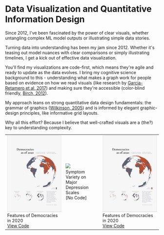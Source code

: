 # Data Visualization and Quantitative Information Design

Since 2012, I've been fascinated by the power of clear visuals, whether untangling complex ML model outputs or illustrating simple data stories.

Turning data into understanding has been my jam since 2012. Whether it's teasing out model nuances with clear comparisons or simply illustrating timelines, I get a kick out of effective data visualization.


You'll find my visualizations are code-first, which means they're agile and ready to update as the data evolves. I bring my cognitive science background to this - understanding what makes a graph work for people based on evidence on how we read visuals (like research by [Garcia-Retamero et al, 2017](https://oxfordre.com/communication/display/10.1093/acrefore/9780190228613.001.0001/acrefore-9780190228613-e-302)) and making sure they're accessible (color-blind friendly, [Birch, 2012](https://pubmed.ncbi.nlm.nih.gov/22472762/)).

My approach leans on strong quantitative data design fundamentals: the grammar of graphics ([Wilkinson, 2005](https://link.springer.com/book/10.1007/0-387-28695-0)) and is informed by elegant graphic-design principles, like informative grid layouts.

Why all this effort? Because I believe that well-crafted visuals are a (the?) key to understanding complexity.


|    |    |    |
| -- | -- | -- |
| <img src="code/democracies-as-of-2020.png"> <br> Features of Democracies in 2020 <br> [View Code](code/democracies-as-of-2020.R) | <img src="https://janajarecki.com/wp-content/uploads/2022/08/521.png"> <br> Symptom Variety on Major Depression Scales <br> [No Code] | <img src="code/democracies-as-of-2020.png"> <br> Features of Democracies in 2020 <br> [View Code](code/democracies-as-of-2020.R) |
